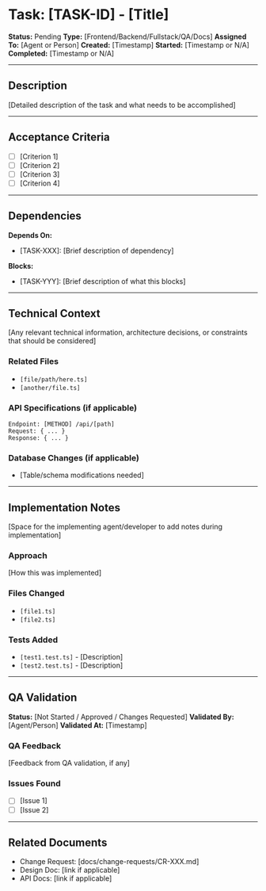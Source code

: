 # Task: [TASK-ID] - [Title]

**Status:** Pending
**Type:** [Frontend/Backend/Fullstack/QA/Docs]
**Assigned To:** [Agent or Person]
**Created:** [Timestamp]
**Started:** [Timestamp or N/A]
**Completed:** [Timestamp or N/A]

---

## Description

[Detailed description of the task and what needs to be accomplished]

---

## Acceptance Criteria

- [ ] [Criterion 1]
- [ ] [Criterion 2]
- [ ] [Criterion 3]
- [ ] [Criterion 4]

---

## Dependencies

**Depends On:**
- [TASK-XXX]: [Brief description of dependency]

**Blocks:**
- [TASK-YYY]: [Brief description of what this blocks]

---

## Technical Context

[Any relevant technical information, architecture decisions, or constraints that should be considered]

### Related Files
- `[file/path/here.ts]`
- `[another/file.ts]`

### API Specifications (if applicable)
```
Endpoint: [METHOD] /api/[path]
Request: { ... }
Response: { ... }
```

### Database Changes (if applicable)
- [Table/schema modifications needed]

---

## Implementation Notes

[Space for the implementing agent/developer to add notes during implementation]

### Approach
[How this was implemented]

### Files Changed
- `[file1.ts]`
- `[file2.ts]`

### Tests Added
- `[test1.test.ts]` - [Description]
- `[test2.test.ts]` - [Description]

---

## QA Validation

**Status:** [Not Started / Approved / Changes Requested]
**Validated By:** [Agent/Person]
**Validated At:** [Timestamp]

### QA Feedback
[Feedback from QA validation, if any]

### Issues Found
- [ ] [Issue 1]
- [ ] [Issue 2]

---

## Related Documents

- Change Request: [docs/change-requests/CR-XXX.md]
- Design Doc: [link if applicable]
- API Docs: [link if applicable]
